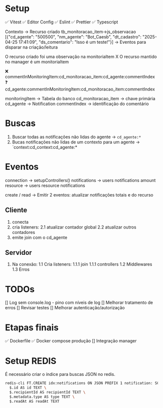 # Setup

✅ Vitest
✅ Editor Config
✅ Eslint
✅ Prettier
✅ Typescript

Contexto  -> Recurso criado
            tb_monitoracao_item->js_observacao
                                 [{"cd_agente": "500500", "nm_agente": "Bot_Caesb", "dt_cadastro": "2025-04-25 17:41:09", "ds_comentario": "Isso é um teste!"}]
          -> Eventos para disparar na criação/leitura

O recurso criado foi uma observação na monitoriaItem X
O recurso mantido no manager é um monitoriaItem

❌ commentInMonitoringItem:cd_monitoracao_item:cd_agente:commentIndex
❓ cd_agente:commentInMonitoringItem:cd_monitoracao_item:commentIndex

monitoringItem -> Tabela do banco
cd_monitoracao_item -> chave primária
cd_agente -> Notification
commentIndex -> identificação do comentário

# Buscas

1. Buscar todas as notificações não lidas do agente -> `cd_agente:*`
2. Bucas notificações não lidas de um contexto para um agente -> `context:cd_context:cd_agente:*


# Eventos

connection -> setupControllers()
notifications -> users notifications amount
resource -> users resource notifications

create / read -> Emitir 2 eventos: atualizar notificações totais e do recurso

## Cliente

1. conecta
2. cria listeners:
   2.1 atualizar contador global
   2.2 atualizar outros contadores
3. emite join com o cd_agente

## Servidor

1. Na conexão:
  1.1 Cria listeners:
    1.1.1 join
    1.1.1 controllers
  1.2 Middlewares
  1.3 Erros

# TODOs
[] Log sem console.log - pino com níveis de log
[] Melhorar tratamento de erros
[] Revisar testes
[] Melhorar autenticação/autorização

# Etapas finais
✅ Dockerfile
✅ Docker compose produção
[] Integração manager

# Setup REDIS
É necessário criar o índice para buscas JSON no redis.
```bash
redis-cli FT.CREATE idx:notifications ON JSON PREFIX 1 notification: SCHEMA \
  $.id AS id TEXT \
  $.recipientId AS recipientId TEXT \
  $.metadata.type AS type TEXT \
  $.readAt AS readAt TEXT
```
